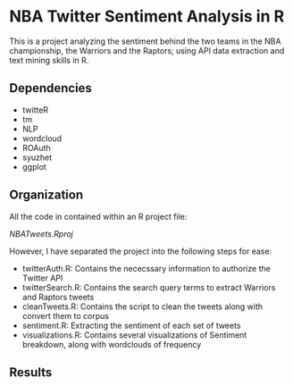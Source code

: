 # NBA Twitter Sentiment Analysis in R
This is a project analyzing the sentiment behind the two teams in the NBA championship, the Warriors and the Raptors; using API data extraction and text mining skills in R. 
## Dependencies
* twitteR
* tm
* NLP
* wordcloud
* ROAuth
* syuzhet
* ggplot
## Organization
All the code in contained within an R project file: 

*NBATweets.Rproj*

However, I have separated the project into the following steps for ease:
* twitterAuth.R: Contains the nececssary information to authorize the Twitter API
* twitterSearch.R: Contains the search query terms to extract Warriors and Raptors tweets 
* cleanTweets.R: Contains the script to clean the tweets along with convert them to corpus
* sentiment.R: Extracting the sentiment of each set of tweets
* visualizations.R: Contains several visualizations of Sentiment breakdown, along with wordclouds of frequency
## Results

